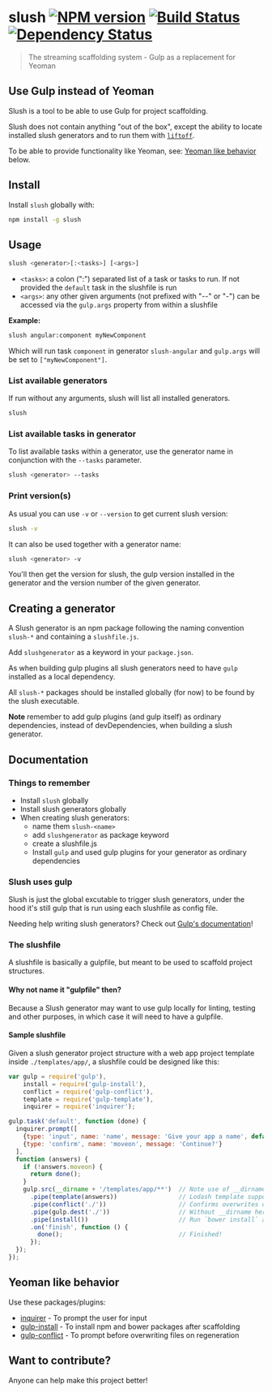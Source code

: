 # slush [![NPM version][npm-image]][npm-url] [![Build Status][travis-image]][travis-url] [![Dependency Status][daviddm-url]][daviddm-image]
> The streaming scaffolding system - Gulp as a replacement for Yeoman

## Use Gulp instead of Yeoman

Slush is a tool to be able to use Gulp for project scaffolding.

Slush does not contain anything "out of the box", except the ability to locate installed slush generators
and to run them with [`liftoff`](https://www.npmjs.org/package/liftoff).

To be able to provide functionality like Yeoman, see: [Yeoman like behavior](#yeoman-like-behavior) below.

## Install

Install `slush` globally with:

```bash
npm install -g slush
```

## Usage

```bash
slush <generator>[:<tasks>] [<args>]
```

* `<tasks>`: a colon (":") separated list of a task or tasks to run. If not provided the `default` task in the slushfile is run
* `<args>`: any other given arguments (not prefixed with "--" or "-") can be accessed via the `gulp.args` property from within a slushfile

**Example:**

```bash
slush angular:component myNewComponent
```

Which will run task `component` in generator `slush-angular` and `gulp.args` will be set to `["myNewComponent"]`.

### List available generators

If run without any arguments, slush will list all installed generators.

```bash
slush
```

### List available tasks in generator

To list available tasks within a generator, use the generator name in conjunction with the `--tasks` parameter.

```bash
slush <generator> --tasks
```

### Print version(s)

As usual you can use `-v` or `--version` to get current slush version:

```bash
slush -v
```

It can also be used together with a generator name:

```bash
slush <generator> -v
```

You'll then get the version for slush, the gulp version installed in the generator and the version number of the given generator.

## Creating a generator

A Slush generator is an npm package following the naming convention `slush-*` and containing a `slushfile.js`.

Add `slushgenerator` as a keyword in your `package.json`.

As when building gulp plugins all slush generators need to have `gulp` installed as a local dependency.

All `slush-*` packages should be installed globally (for now) to be found by the slush executable.

**Note** remember to add gulp plugins (and gulp itself) as ordinary dependencies, instead of devDependencies, when building a slush generator.


## Documentation

### Things to remember

* Install `slush` globally
* Install slush generators globally
* When creating slush generators:
   - name them `slush-<name>`
   - add `slushgenerator` as package keyword
   - create a slushfile.js
   - Install `gulp` and used gulp plugins for your generator as ordinary dependencies

### Slush uses gulp

Slush is just the global excutable to trigger slush generators, under the hood it's still gulp that is run using each slushfile as config file.

Needing help writing slush generators? Check out [Gulp's documentation](https://github.com/gulpjs/gulp/blob/master/docs/README.md)!

### The slushfile

A slushfile is basically a gulpfile, but meant to be used to scaffold project structures.

#### Why not name it "gulpfile" then?

Because a Slush generator may want to use gulp locally for linting, testing and other purposes, in which case it will need to have a gulpfile.

#### Sample slushfile

Given a slush generator project structure with a web app project template inside `./templates/app/`, a slushfile could be designed like this:

```javascript
var gulp = require('gulp'),
    install = require('gulp-install'),
    conflict = require('gulp-conflict'),
    template = require('gulp-template'),
    inquirer = require('inquirer');

gulp.task('default', function (done) {
  inquirer.prompt([
    {type: 'input', name: 'name', message: 'Give your app a name', default: gulp.args.join(' ')}, // Get app name from arguments by default
    {type: 'confirm', name: 'moveon', message: 'Continue?'}
  ],
  function (answers) {
    if (!answers.moveon) {
      return done();
    }
    gulp.src(__dirname + '/templates/app/**')  // Note use of __dirname to be relative to generator
      .pipe(template(answers))                 // Lodash template support
      .pipe(conflict('./'))                    // Confirms overwrites on file conflicts
      .pipe(gulp.dest('./'))                   // Without __dirname here = relative to cwd
      .pipe(install())                         // Run `bower install` and/or `npm install` if necessary
      .on('finish', function () {
        done();                                // Finished!
      });
  });
});
```

## Yeoman like behavior

Use these packages/plugins:

- [inquirer](https://github.com/SBoudrias/Inquirer.js) - To prompt the user for input
- [gulp-install](https://github.com/slushjs/gulp-install) - To install npm and bower packages after scaffolding
- [gulp-conflict](https://github.com/slushjs/gulp-conflict) - To prompt before overwriting files on regeneration

## Want to contribute?

Anyone can help make this project better!


[npm-url]: https://npmjs.org/package/slush
[npm-image]: https://badge.fury.io/js/slush.svg
[travis-url]: https://travis-ci.org/slushjs/slush
[travis-image]: https://travis-ci.org/slushjs/slush.svg?branch=master
[depstat-url]: https://david-dm.org/slushjs/slush
[depstat-image]: https://david-dm.org/slushjs/slush.svg
[daviddm-url]: https://david-dm.org/slushjs/slush.svg?theme=shields.io
[daviddm-image]: https://david-dm.org/slushjs/slush
